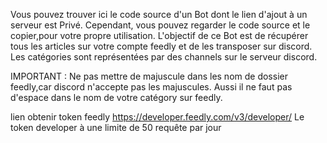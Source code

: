 Vous pouvez trouver ici le code source d'un Bot dont le lien d'ajout à un serveur est Privé.
Cependant, vous pouvez regarder le code source et le copier,pour votre propre utilisation.
L'objectif de ce Bot est de récupérer tous les articles sur votre compte feedly et de les transposer sur discord.
Les catégories sont représentées par des channels sur le serveur discord.

IMPORTANT :
Ne pas mettre de majuscule dans les nom de dossier feedly,car discord n'accepte pas les majuscules.
Aussi il ne faut pas d'espace dans le nom de votre catégory sur feedly.


lien obtenir token feedly https://developer.feedly.com/v3/developer/
Le token developer à une limite de 50 requête par jour 
